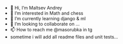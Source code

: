 - 👋 Hi, I’m Maltsev Andrey
- 👀 I’m interested in Math and chess
- 🌱 I’m currently learning django & ml
- 💞️ I’m looking to collaborate on ...
- 📫 How to reach me @masorubka in tg
- sometime i will add all readme files and unit tests...

<!---
Masorubka1/Masorubka1 is a ✨ special ✨ repository because its `README.md` (this file) appears on your GitHub profile.
You can click the Preview link to take a look at your changes.
--->
